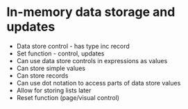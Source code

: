 In-memory data storage and updates
==================================

- Data store control - has type inc record
- Set function - control, updates
- Can use data store controls in expressions as values
- Can store simple values
- Can store records
- Can use dot notation to access parts of data store values
- Allow for storing lists later 
- Reset function (page/visual control)